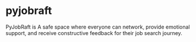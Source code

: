 # pyjobraft
PyJobRaft is  A safe space where everyone can network, provide emotional support, and receive constructive feedback for their job search journey. 
